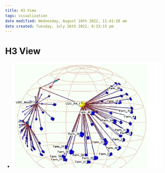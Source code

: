 ```yaml
---
title: H3 View
tags: visualization
date modified: Wednesday, August 10th 2022, 11:41:28 am
date created: Tuesday, July 26th 2022, 8:33:15 pm
---
```


# H3 View
- ![im](assets/Pasted%20image%2020220506155853.png)

